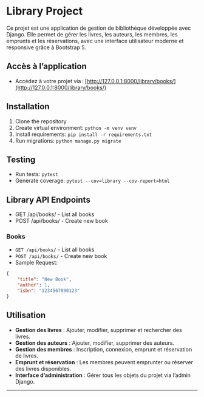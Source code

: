 # Library Project

Ce projet est une application de gestion de bibliothèque développée avec Django. Elle permet de gérer les livres, les auteurs, les membres, les emprunts et les réservations, avec une interface utilisateur moderne et responsive grâce à Bootstrap 5.

## Accès à l’application

- Accédez à votre projet via : [http://127.0.0.1:8000/library/books/](http://127.0.0.1:8000/library/books/)

## Installation
1. Clone the repository
2. Create virtual environment: `python -m venv venv`
3. Install requirements: `pip install -r requirements.txt`
4. Run migrations: `python manage.py migrate`

## Testing
- Run tests: `pytest`
- Generate coverage: `pytest --cov=library --cov-report=html`

## Library API Endpoints
- GET /api/books/ - List all books
- POST /api/books/ - Create new book

### Books
- `GET /api/books/` - List all books
- `POST /api/books/` - Create new book
- Sample Request:
```json
{
    "title": "New Book",
    "author": 1,
    "isbn": "1234567890123"
}
```

## Utilisation

- **Gestion des livres** : Ajouter, modifier, supprimer et rechercher des livres.
- **Gestion des auteurs** : Ajouter, modifier, supprimer des auteurs.
- **Gestion des membres** : Inscription, connexion, emprunt et réservation de livres.
- **Emprunt et réservation** : Les membres peuvent emprunter ou réserver des livres disponibles.
- **Interface d’administration** : Gérer tous les objets du projet via l’admin Django.

---
